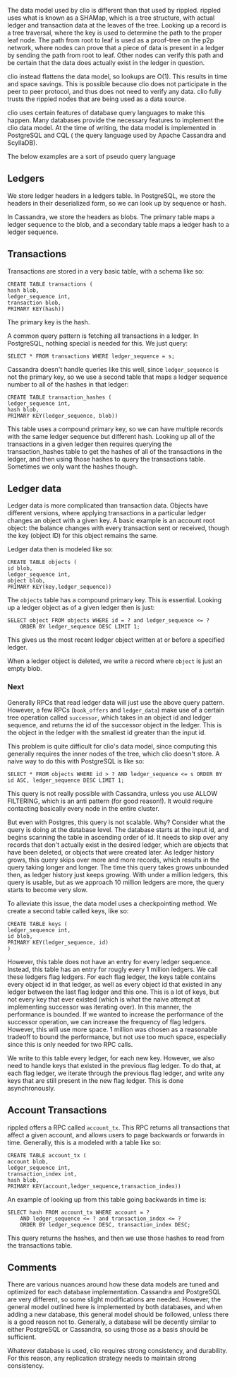 The data model used by clio is different than that used by rippled. rippled uses what is known as a SHAMap, which is a
tree structure, with actual ledger and transaction data at the leaves of the tree. Looking up a record is a tree
traversal, where the key is used to determine the path to the proper leaf node. The path from root to leaf is used as a
proof-tree on the p2p network, where nodes can prove that a piece of data is present in a ledger by sending the path
from root to leaf. Other nodes can verify this path and be certain that the data does actually exist in the ledger in
question.

clio instead flattens the data model, so lookups are O(1). This results in time and space savings. This is possible
because clio does not participate in the peer to peer protocol, and thus does not need to verify any data. clio fully
trusts the rippled nodes that are being used as a data source.

clio uses certain features of database query languages to make this happen. Many databases provide the necessary
features to implement the clio data model. At the time of writing, the data model is implemented in PostgreSQL and CQL (
the query language used by Apache Cassandra and ScyllaDB).

The below examples are a sort of pseudo query language

## Ledgers

We store ledger headers in a ledgers table. In PostgreSQL, we store the headers in their deserialized form, so we can
look up by sequence or hash.

In Cassandra, we store the headers as blobs. The primary table maps a ledger sequence to the blob, and a secondary table
maps a ledger hash to a ledger sequence.

## Transactions

Transactions are stored in a very basic table, with a schema like so:

```
CREATE TABLE transactions (
hash blob,
ledger_sequence int,
transaction blob,
PRIMARY KEY(hash))
```

The primary key is the hash.

A common query pattern is fetching all transactions in a ledger. In PostgreSQL, nothing special is needed for this. We
just query:

```
SELECT * FROM transactions WHERE ledger_sequence = s;
```

Cassandra doesn't handle queries like this well, since `ledger_sequence` is not the primary key, so we use a second
table that maps a ledger sequence number to all of the hashes in that ledger:

```
CREATE TABLE transaction_hashes (
ledger_sequence int,
hash blob,
PRIMARY KEY(ledger_sequence, blob))
```

This table uses a compound primary key, so we can have multiple records with the same ledger sequence but different
hash. Looking up all of the transactions in a given ledger then requires querying the transaction_hashes table to get
the hashes of all of the transactions in the ledger, and then using those hashes to query the transactions table.
Sometimes we only want the hashes though.

## Ledger data

Ledger data is more complicated than transaction data. Objects have different versions, where applying transactions in a
particular ledger changes an object with a given key. A basic example is an account root object: the balance changes
with every transaction sent or received, though the key (object ID) for this object remains the same.

Ledger data then is modeled like so:

```
CREATE TABLE objects (
id blob,
ledger_sequence int,
object blob,
PRIMARY KEY(key,ledger_sequence))
```

The `objects` table has a compound primary key. This is essential. Looking up a ledger object as of a given ledger then
is just:

```
SELECT object FROM objects WHERE id = ? and ledger_sequence <= ?
    ORDER BY ledger_sequence DESC LIMIT 1;
```

This gives us the most recent ledger object written at or before a specified ledger.

When a ledger object is deleted, we write a record where `object` is just an empty blob.

### Next

Generally RPCs that read ledger data will just use the above query pattern. However, a few RPCs (`book_offers`
and `ledger_data`) make use of a certain tree operation called `successor`, which takes in an object id and ledger
sequence, and returns the id of the successor object in the ledger. This is the object in the ledger with the smallest
id greater than the input id.

This problem is quite difficult for clio's data model, since computing this generally requires the inner nodes of the
tree, which clio doesn't store. A naive way to do this with PostgreSQL is like so:

```
SELECT * FROM objects WHERE id > ? AND ledger_sequence <= s ORDER BY id ASC, ledger_sequence DESC LIMIT 1;
```

This query is not really possible with Cassandra, unless you use ALLOW FILTERING, which is an anti pattern (for good
reason!). It would require contacting basically every node in the entire cluster.

But even with Postgres, this query is not scalable. Why? Consider what the query is doing at the database level. The
database starts at the input id, and begins scanning the table in ascending order of id. It needs to skip over any
records that don't actually exist in the desired ledger, which are objects that have been deleted, or objects that were
created later. As ledger history grows, this query skips over more and more records, which results in the query taking
longer and longer. The time this query takes grows unbounded then, as ledger history just keeps growing. With under a
million ledgers, this query is usable, but as we approach 10 million ledgers are more, the query starts to become very
slow.

To alleviate this issue, the data model uses a checkpointing method. We create a second table called keys, like so:

```
CREATE TABLE keys (
ledger_sequence int,
id blob,
PRIMARY KEY(ledger_sequence, id)
)
```

However, this table does not have an entry for every ledger sequence. Instead, this table has an entry for rougly every
1 million ledgers. We call these ledgers flag ledgers. For each flag ledger, the keys table contains every object id in
that ledger, as well as every object id that existed in any ledger between the last flag ledger and this one. This is a
lot of keys, but not every key that ever existed (which is what the naive attempt at implementing successor was
iterating over). In this manner, the performance is bounded. If we wanted to increase the performance of the successor
operation, we can increase the frequency of flag ledgers. However, this will use more space. 1 million was chosen as a
reasonable tradeoff to bound the performance, but not use too much space, especially since this is only needed for two
RPC calls.

We write to this table every ledger, for each new key. However, we also need to handle keys that existed in the previous
flag ledger. To do that, at each flag ledger, we iterate through the previous flag ledger, and write any keys that are
still present in the new flag ledger. This is done asynchronously.

## Account Transactions

rippled offers a RPC called `account_tx`. This RPC returns all transactions that affect a given account, and allows
users to page backwards or forwards in time. Generally, this is a modeled with a table like so:

```
CREATE TABLE account_tx (
account blob,
ledger_sequence int,
transaction_index int,
hash blob,
PRIMARY KEY(account,ledger_sequence,transaction_index))
```

An example of looking up from this table going backwards in time is:

```
SELECT hash FROM account_tx WHERE account = ? 
    AND ledger_sequence <= ? and transaction_index <= ? 
    ORDER BY ledger_sequence DESC, transaction_index DESC;
```

This query returns the hashes, and then we use those hashes to read from the transactions table.

## Comments

There are various nuances around how these data models are tuned and optimized for each database implementation.
Cassandra and PostgreSQL are very different, so some slight modifications are needed. However, the general model
outlined here is implemented by both databases, and when adding a new database, this general model should be followed,
unless there is a good reason not to. Generally, a database will be decently similar to either PostgreSQL or Cassandra,
so using those as a basis should be sufficient.

Whatever database is used, clio requires strong consistency, and durability. For this reason, any replication strategy
needs to maintain strong consistency.
